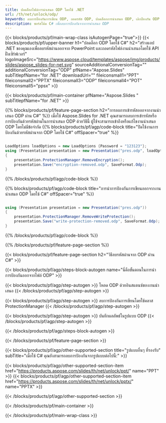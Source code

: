 ```yaml
---
title: ปลดล็อกไฟล์การนำเสนอ ODP โดยใช้ .NET
url: /th/net/unlock/odp/
keywords: ลบการป้องกันการเขียน ODP, ถอดรหัส ODP, ปลดล็อกการนำเสนอ ODP, เลิกป้องกัน ODP
description: ซอร์สโค้ด C# เพื่อลบการป้องกันจากการนำเสนอ ODP
---
```


{{< blocks/products/pf/main-wrap-class isAutogenPage="true">}}
{{< blocks/products/pf/upper-banner h1="ปลดล็อก ODP โดยใช้ C#" h2="สร้างแอป .NET ของคุณเองเพื่อลบรหัสผ่านออกจาก PowerPoint และถอดรหัสไฟล์งานนำเสนอโดยใช้ API ฝั่งเซิร์ฟเวอร์" logoImageSrc="https://www.aspose.cloud/templates/aspose/img/products/slides/aspose_slides-for-net.svg" sourceAdditionalConversionTag="" additionalConversionTag="ODP" pfName="Aspose.Slides" subTitlepfName="for .NET" downloadUrl="" fileiconsmall1="PPT" fileiconsmall2="PPTX" fileiconsmall3="ODP" fileiconsmall4="POT" fileiconsmall5="ppsx" >}}

{{< blocks/products/pf/main-container pfName="Aspose.Slides " subTitlepfName="for .NET" >}}

{{% blocks/products/pf/feature-page-section  h2="การลบการเข้ารหัสออกจากงานนำเสนอ ODP ผ่าน C#" %}}
เมื่อใช้ Aspose.Slides for .NET คุณสามารถลบการเข้ารหัสหรือการป้องกันด้วยรหัสผ่านในการนำเสนอ ODP ด้วยวิธีนี้ ผู้ใช้จะสามารถเข้าถึงหรือแก้ไขงานนำเสนอ ODP โดยไม่มีข้อจำกัด
{{% blocks/products/pf/agp/code-block title="ปิดใช้งานการป้องกันด้วยรหัสผ่านจาก ODP โดยใช้ C#" offSpacer="true" %}}

```cs

LoadOptions loadOptions = new LoadOptions {Password = "123123"};
using (Presentation presentation = new Presentation("pres.odp", loadOptions))
{
    presentation.ProtectionManager.RemoveEncryption();
    presentation.Save("encryption-removed.odp", SaveFormat.Odp);
}
```

{{% /blocks/products/pf/agp/code-block %}}

{{% blocks/products/pf/agp/code-block title="การนำการป้องกันการเขียนออกจากงานนำเสนอ ODP โดยใช้ C#" offSpacer="true" %}}

```cs

using (Presentation presentation = new Presentation("pres.odp"))
{
    presentation.ProtectionManager.RemoveWriteProtection();
    presentation.Save("write-protection-removed.odp", SaveFormat.Odp);
}
```

{{% /blocks/products/pf/agp/code-block %}}

{{% /blocks/products/pf/feature-page-section %}}

{{< blocks/products/pf/feature-page-section  h2="วิธีลบรหัสผ่านจาก ODP ผ่าน C#" >}}

{{< blocks/products/pf/agp/steps-block-autogen name="นี่คือขั้นตอนในการนำการป้องกันออกจากไฟล์ ODP" >}}

{{< blocks/products/pf/agp/step-autogen >}}
โหลด ODP ด้วยอินสแตนซ์ของงานนำเสนอ
{{< /blocks/products/pf/agp/step-autogen >}}

{{< blocks/products/pf/agp/step-autogen >}}
ลบการป้องกันการเขียนโดยใช้คลาส ProtectionManager
{{< /blocks/products/pf/agp/step-autogen >}}

{{< blocks/products/pf/agp/step-autogen >}}
บันทึกผลลัพธ์ในรูปแบบ ODP
{{< /blocks/products/pf/agp/step-autogen >}}

{{< /blocks/products/pf/agp/steps-block-autogen >}}

{{< /blocks/products/pf/feature-page-section >}}

{{< blocks/products/pf/agp/other-supported-section title="รูปแบบอื่นๆ ที่รองรับ" subTitle="เมื่อใช้ C# คุณยังสามารถลบการป้องกันจากรูปแบบต่อไปนี้:" >}}

{{< blocks/products/pf/agp/other-supported-section-item href="https://products.aspose.com/slides/th/net/unlock/ppt/" name="PPT" >}}
{{< blocks/products/pf/agp/other-supported-section-item href="https://products.aspose.com/slides/th/net/unlock/pptx/" name="PPTX" >}}


{{< /blocks/products/pf/agp/other-supported-section >}}

{{< /blocks/products/pf/main-container >}}
    
{{< /blocks/products/pf/main-wrap-class >}}